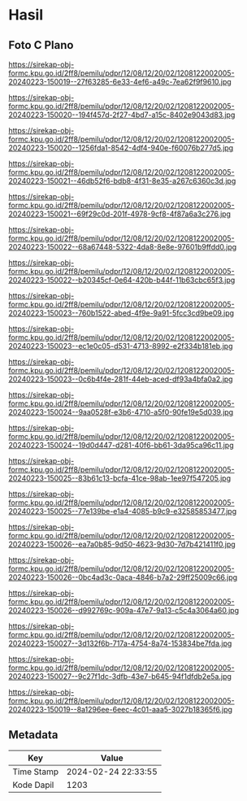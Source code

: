 # Hasil

## Foto C Plano

https://sirekap-obj-formc.kpu.go.id/2ff8/pemilu/pdpr/12/08/12/20/02/1208122002005-20240223-150019--27f63285-6e33-4ef6-a49c-7ea62f9f9610.jpg

https://sirekap-obj-formc.kpu.go.id/2ff8/pemilu/pdpr/12/08/12/20/02/1208122002005-20240223-150020--194f457d-2f27-4bd7-a15c-8402e9043d83.jpg

https://sirekap-obj-formc.kpu.go.id/2ff8/pemilu/pdpr/12/08/12/20/02/1208122002005-20240223-150020--1256fda1-8542-4df4-940e-f60076b277d5.jpg

https://sirekap-obj-formc.kpu.go.id/2ff8/pemilu/pdpr/12/08/12/20/02/1208122002005-20240223-150021--46db52f6-bdb8-4f31-8e35-a267c6360c3d.jpg

https://sirekap-obj-formc.kpu.go.id/2ff8/pemilu/pdpr/12/08/12/20/02/1208122002005-20240223-150021--69f29c0d-201f-4978-9cf8-4f87a6a3c276.jpg

https://sirekap-obj-formc.kpu.go.id/2ff8/pemilu/pdpr/12/08/12/20/02/1208122002005-20240223-150022--68a67448-5322-4da8-8e8e-97601b9ffdd0.jpg

https://sirekap-obj-formc.kpu.go.id/2ff8/pemilu/pdpr/12/08/12/20/02/1208122002005-20240223-150022--b20345cf-0e64-420b-b44f-11b63cbc65f3.jpg

https://sirekap-obj-formc.kpu.go.id/2ff8/pemilu/pdpr/12/08/12/20/02/1208122002005-20240223-150023--760b1522-abed-4f9e-9a91-5fcc3cd9be09.jpg

https://sirekap-obj-formc.kpu.go.id/2ff8/pemilu/pdpr/12/08/12/20/02/1208122002005-20240223-150023--ec1e0c05-d531-4713-8992-e2f334b181eb.jpg

https://sirekap-obj-formc.kpu.go.id/2ff8/pemilu/pdpr/12/08/12/20/02/1208122002005-20240223-150023--0c6b4f4e-281f-44eb-aced-df93a4bfa0a2.jpg

https://sirekap-obj-formc.kpu.go.id/2ff8/pemilu/pdpr/12/08/12/20/02/1208122002005-20240223-150024--9aa0528f-e3b6-4710-a5f0-90fe19e5d039.jpg

https://sirekap-obj-formc.kpu.go.id/2ff8/pemilu/pdpr/12/08/12/20/02/1208122002005-20240223-150024--19d0d447-d281-40f6-bb61-3da95ca96c11.jpg

https://sirekap-obj-formc.kpu.go.id/2ff8/pemilu/pdpr/12/08/12/20/02/1208122002005-20240223-150025--83b61c13-bcfa-41ce-98ab-1ee97f547205.jpg

https://sirekap-obj-formc.kpu.go.id/2ff8/pemilu/pdpr/12/08/12/20/02/1208122002005-20240223-150025--77e139be-e1a4-4085-b9c9-e32585853477.jpg

https://sirekap-obj-formc.kpu.go.id/2ff8/pemilu/pdpr/12/08/12/20/02/1208122002005-20240223-150026--ea7a0b85-9d50-4623-9d30-7d7b421411f0.jpg

https://sirekap-obj-formc.kpu.go.id/2ff8/pemilu/pdpr/12/08/12/20/02/1208122002005-20240223-150026--0bc4ad3c-0aca-4846-b7a2-29ff25009c66.jpg

https://sirekap-obj-formc.kpu.go.id/2ff8/pemilu/pdpr/12/08/12/20/02/1208122002005-20240223-150026--d992769c-909a-47e7-9a13-c5c4a3064a60.jpg

https://sirekap-obj-formc.kpu.go.id/2ff8/pemilu/pdpr/12/08/12/20/02/1208122002005-20240223-150027--3d132f6b-717a-4754-8a74-153834be7fda.jpg

https://sirekap-obj-formc.kpu.go.id/2ff8/pemilu/pdpr/12/08/12/20/02/1208122002005-20240223-150027--9c27f1dc-3dfb-43e7-b645-94f1dfdb2e5a.jpg

https://sirekap-obj-formc.kpu.go.id/2ff8/pemilu/pdpr/12/08/12/20/02/1208122002005-20240223-150019--8a1296ee-6eec-4c01-aaa5-3027b18365f6.jpg


## Metadata

| Key        | Value               |
| ---------- | ------------------- |
| Time Stamp | 2024-02-24 22:33:55 |
| Kode Dapil | 1203                |



